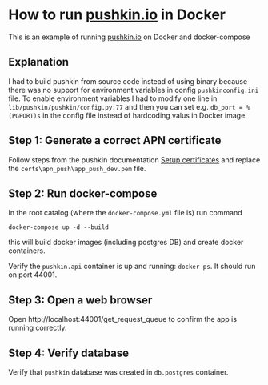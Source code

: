 # How to run [pushkin.io](https://github.com/Nordeus/pushkin) in Docker

This is an example of running [pushkin.io](https://github.com/Nordeus/pushkin) on Docker and docker-compose

## Explanation
I had to build pushkin from source code instead of using binary because there was no support for environment variables in config `pushkinconfig.ini` file. To enable environment variables I had to modify one line in `lib/pushkin/pushkin/config.py:77` and then you can set e.g. `db_port = %(PGPORT)s` in the config file instead of hardcoding valus in Docker image.

## Step 1: Generate a correct APN certificate

Follow steps from the pushkin documentation [Setup certificates](http://docs.pushkin.io/en/latest/certificates/) and replace the `certs\apn_push\app_push_dev.pem` file.

## Step 2: Run docker-compose

In the root catalog (where the `docker-compose.yml` file is) run command
```
docker-compose up -d --build
```
this will build docker images (including postgres DB) and create docker containers. 

Verify the `pushkin.api` container is up and running: `docker ps`. It should run on port 44001.

## Step 3: Open a web browser

Open http://localhost:44001/get_request_queue to confirm the app is running correctly.

## Step 4: Verify database

Verify that `pushkin` database was created in `db.postgres` container.
